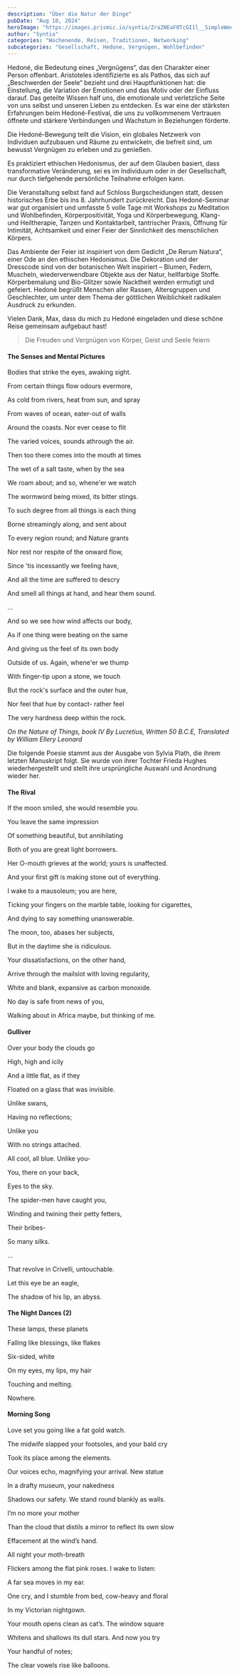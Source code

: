```yaml
---
description: "Über die Natur der Dinge"
pubDate: "Aug 10, 2024"
heroImage: "https://images.prismic.io/syntia/Zra2NEaF0TcGI1l__SimpleWedding4Grid.jpg?auto=format,compress"
author: "Syntia"
categories: "Wochenende, Reisen, Traditionen, Networking"
subcategories: "Gesellschaft, Hedone, Vergnügen, Wohlbefinden"
---
```


Hedoné, die Bedeutung eines „Vergnügens“, das den Charakter einer Person
offenbart. Aristoteles identifizierte es als Pathos, das sich auf „Beschwerden
der Seele“ bezieht und drei Hauptfunktionen hat: die Einstellung, die Variation
der Emotionen und das Motiv oder der Einfluss darauf. Das geteilte Wissen half
uns, die emotionale und verletzliche Seite von uns selbst und unseren Lieben zu
entdecken. Es war eine der stärksten Erfahrungen beim Hedoné-Festival, die uns
zu vollkommenem Vertrauen öffnete und stärkere Verbindungen und Wachstum in
Beziehungen förderte.

Die Hedoné-Bewegung teilt die Vision, ein globales Netzwerk von Individuen
aufzubauen und Räume zu entwickeln, die befreit sind, um bewusst Vergnügen zu
erleben und zu genießen.

Es praktiziert ethischen Hedonismus, der auf dem Glauben basiert, dass
transformative Veränderung, sei es im Individuum oder in der Gesellschaft, nur
durch tiefgehende persönliche Teilnahme erfolgen kann.

Die Veranstaltung selbst fand auf Schloss Burgscheidungen statt, dessen
historisches Erbe bis ins 8. Jahrhundert zurückreicht. Das Hedoné-Seminar war
gut organisiert und umfasste 5 volle Tage mit Workshops zu Meditation und
Wohlbefinden, Körperpositivität, Yoga und Körperbewegung, Klang- und
Heiltherapie, Tanzen und Kontaktarbeit, tantrischer Praxis, Öffnung für
Intimität, Achtsamkeit und einer Feier der Sinnlichkeit des menschlichen
Körpers.

Das Ambiente der Feier ist inspiriert von dem Gedicht „De Rerum Natura“, einer
Ode an den ethischen Hedonismus. Die Dekoration und der Dresscode sind von der
botanischen Welt inspiriert – Blumen, Federn, Muscheln, wiederverwendbare
Objekte aus der Natur, hellfarbige Stoffe. Körperbemalung und Bio-Glitzer sowie
Nacktheit werden ermutigt und gefeiert. Hedoné begrüßt Menschen aller Rassen,
Altersgruppen und Geschlechter, um unter dem Thema der göttlichen Weiblichkeit
radikalen Ausdruck zu erkunden.

Vielen Dank, Max, dass du mich zu Hedoné eingeladen und diese schöne Reise
gemeinsam aufgebaut hast!

> Die Freuden und Vergnügen von Körper, Geist und Seele feiern

#### The Senses and Mental Pictures

Bodies that strike the eyes, awaking sight.

From certain things flow odours evermore,

As cold from rivers, heat from sun, and spray

From waves of ocean, eater-out of walls

Around the coasts. Nor ever cease to flit

The varied voices, sounds athrough the air.

Then too there comes into the mouth at times

The wet of a salt taste, when by the sea

We roam about; and so, whene'er we watch

The wormword being mixed, its bitter stings.

To such degree from all things is each thing

Borne streamingly along, and sent about

To every region round; and Nature grants

Nor rest nor respite of the onward flow,

Since 'tis incessantly we feeling have,

And all the time are suffered to descry

And smell all things at hand, and hear them sound.

…

And so we see how wind affects our body,

As if one thing were beating on the same

And giving us the feel of its own body

Outside of us. Again, whene'er we thump

With finger-tip upon a stone, we touch

But the rock's surface and the outer hue,

Nor feel that hue by contact- rather feel

The very hardness deep within the rock.

_On the Nature of Things, book IV By Lucretius, Written 50 B.C.E, Translated by
William Ellery Leonard_

Die folgende Poesie stammt aus der Ausgabe von Sylvia Plath, die ihrem letzten
Manuskript folgt. Sie wurde von ihrer Tochter Frieda Hughes wiederhergestellt
und stellt ihre ursprüngliche Auswahl und Anordnung wieder her.

#### The Rival

If the moon smiled, she would resemble you.

You leave the same impression

Of something beautiful, but annihilating

Both of you are great light borrowers.

Her O-mouth grieves at the world; yours is unaffected.

And your first gift is making stone out of everything.

I wake to a mausoleum; you are here,

Ticking your fingers on the marble table, looking for cigarettes,

And dying to say something unanswerable.

The moon, too, abases her subjects,

But in the daytime she is ridiculous.

Your dissatisfactions, on the other hand,

Arrive through the mailslot with loving regularity,

White and blank, expansive as carbon monoxide.

No day is safe from news of you,

Walking about in Africa maybe, but thinking of me.

#### Gulliver

Over your body the clouds go

High, high and icily

And a little flat, as if they

Floated on a glass that was invisible.

Unlike swans,

Having no reflections;

Unlike you

With no strings attached.

All cool, all blue. Unlike you-

You, there on your back,

Eyes to the sky.

The spider-men have caught you,

Winding and twining their petty fetters,

Their bribes-

So many silks.

…

That revolve in Crivelli, untouchable.

Let this eye be an eagle,

The shadow of his lip, an abyss.

#### The Night Dances (2)

These lamps, these planets

Falling like blessings, like flakes

Six-sided, white

On my eyes, my lips, my hair

Touching and melting.

Nowhere.

#### Morning Song

Love set you going like a fat gold watch.

The midwife slapped your footsoles, and your bald cry

Took its place among the elements.

Our voices echo, magnifying your arrival. New statue

In a drafty museum, your nakedness

Shadows our safety. We stand round blankly as walls.

I’m no more your mother

Than the cloud that distils a mirror to reflect its own slow

Effacement at the wind’s hand.

All night your moth-breath

Flickers among the flat pink roses. I wake to listen:

A far sea moves in my ear.

One cry, and I stumble from bed, cow-heavy and floral

In my Victorian nightgown.

Your mouth opens clean as cat’s. The window square

Whitens and shallows its dull stars. And now you try

Your handful of notes;

The clear vowels rise like balloons.

